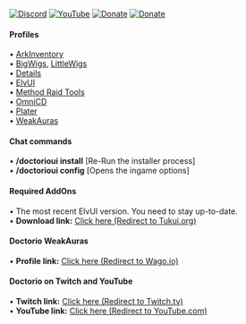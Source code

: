[![Discord](https://img.shields.io/discord/614097338964901898?label=Discord)](https://discord.gg/pjGTs3HpKX) [![YouTube](https://img.shields.io/youtube/channel/subscribers/UCWy9ojqO0BgDBK__hFISKzA?style=social)](https://www.youtube.com/@DoctorioGaming) [![Donate](https://img.shields.io/badge/Donate-Doctorio-blue)](https://www.tipeeestream.com/doctorio/donation) [![Donate](https://img.shields.io/badge/Donate-Luckyone-yellow)](https://streamlabs.com/luckyone1996/tip)

#### **Profiles**  
• [ArkInventory](https://www.curseforge.com/wow/addons/ark-inventory)  
• [BigWigs](https://www.curseforge.com/wow/addons/big-wigs), [LittleWigs](https://www.curseforge.com/wow/addons/little-wigs)  
• [Details](https://www.curseforge.com/wow/addons/details)  
• [ElvUI](https://www.tukui.org/welcome.php)  
• [Method Raid Tools](https://www.curseforge.com/wow/addons/method-raid-tools)  
• [OmniCD](https://www.curseforge.com/wow/addons/omnicd)  
• [Plater](https://www.curseforge.com/wow/addons/plater-nameplates)  
• [WeakAuras](https://www.curseforge.com/wow/addons/weakauras-2)  

#### **Chat commands**  
• **/doctorioui install** [Re-Run the installer process]  
• **/doctorioui config** [Opens the ingame options]  

#### **Required AddOns**  
• The most recent ElvUI version. You need to stay up-to-date.  
• **Download link:** [Click here (Redirect to Tukui.org)](https://www.tukui.org/welcome.php)  

#### **Doctorio WeakAuras**  
• **Profile link:** [Click here (Redirect to Wago.io)](https://wago.io/p/Doctorio)  

#### **Doctorio on Twitch and YouTube**  
• **Twitch link:** [Click here (Redirect to Twitch.tv)](https://www.twitch.tv/Doctorio)  
• **YouTube link:** [Click here (Redirect to YouTube.com)](https://www.youtube.com/DoctorioGaming)  
